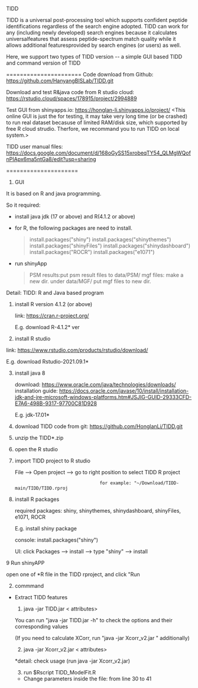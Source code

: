 
TIDD

TIDD is a universal post-processing tool which supports confident peptide identifications regardless of the search engine adopted. TIDD can work for any (including newly developed) search engines because it calculates universalfeatures that assess peptide-spectrum match quality while it allows additional featuresprovided by search engines (or users) as well.

Here, we support two types of TIDD version -- a simple GUI based TIDD and command version of TIDD

======================
Code download from Github: https://github.com/HanyangBISLab/TIDD.git

Download and test R&java code from R studio cloud: https://rstudio.cloud/spaces/178915/project/2994889

Test GUI from shinyapps.io: https://honglan-li.shinyapps.io/project/
<This online GUI is just the for testing, it may take very long time (or be crashed) to run real dataset becasuse of limited RAM/disk size, which supported by free R cloud strudio. Therfore, we recommand you to run TIDD on local system.> 

TIDD user manual files: https://docs.google.com/document/d/168oGySS15xrobeqTY54_QLMgWQofnPIApx6ma5ntGa8/edit?usp=sharing

=====================



1. GUI 

It is based on R and java programming. 

So it required:

- install java jdk (17 or above) and R(4.1.2 or above)
- for R, the following packages are need to install.

   > install.packages("shiny")
   > install.packages("shinythemes")
   > install.packages("shinyFiles")
   > install.packages("shinydashboard")
   > install.packages("ROCR")
   > install.packages("e1071")
   
- run shinyApp 
 
  > PSM results:put psm result files to data/PSM/
  > mgf files: make a new dir. under data/MGF/ 
               put mgf files to new dir.
               
 Detail:
 TIDD: R and Java based program 

1. install R version 4.1.2 (or above)

   link: https://cran.r-project.org/
   
   E.g. download R-4.1.2* ver 

2. install R studio 

  link: https://www.rstudio.com/products/rstudio/download/

  E.g. download Rstudio-2021.09.1*

3.  install java 8 

    download: https://www.oracle.com/java/technologies/downloads/
    installation guide: https://docs.oracle.com/javase/10/install/installation-jdk-and-jre-microsoft-windows-platforms.htm#JSJIG-GUID-29333CFD-E7A6-498B-9317-97700C81D928

    E.g. jdk-17.01*

4. download TIDD code from git: https://github.com/HonglanLi/TIDD.git

5. unzip the TIDD*.zip 

6. open the R studio 
 
7. import TIDD project to R studio

   File --> Open project --> go to right position to select TIDD R project 

                                       for example: "~/Download/TIDD-main/TIDD/TIDD.rproj

8. install R packages

   required packages: shiny, shinythemes, shinydashboard, shinyFiles, e1071, ROCR

   E.g. install shiny package 

   console: install.packages("shiny")

   UI: click Packages --> install --> type "shiny" --> install 

9 Run shinyAPP

   open one of *R file in the TIDD rproject,  and click "Run 

2. commmand  

- Extract TIDD features 
 
   1. java -jar TIDD.jar <options> < attributes> 

   You can run "java -jar TIDD.jar -h" to check the options and their corresponding values

   (If you need to calculate XCorr, run "java -jar Xcorr_v2.jar " additionally)

   2. java -jar Xcorr_v2.jar <options> < attributes> 
   
   *detail: check usage (run java -jar Xcorr_v2.jar)
   
   3. run $Rscript TIDD_ModelFit.R
   
   * Change parameters inside the file: from line 30 to 41
   
   
